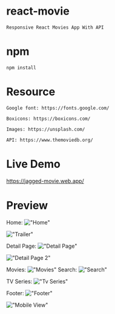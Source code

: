 # react-movie

    Responsive React Movies App With API

# npm

    npm install
    
# Resource

    Google font: https://fonts.google.com/

    Boxicons: https://boxicons.com/

    Images: https://unsplash.com/

    API: https://www.themoviedb.org/

# Live Demo

https://jagged-movie.web.app/

# Preview

Home:
!["Home"](https://user-images.githubusercontent.com/102334772/172686217-efcb0ad7-666f-45b1-84d0-de3ace149993.png "Home")

!["Trailer"](https://user-images.githubusercontent.com/102334772/172686339-27756519-c57b-496e-bb90-bf2bb6853ec7.png "Trailer")

Detail Page:
!["Detail Page"](https://user-images.githubusercontent.com/102334772/172689660-d3da9d98-929a-4789-8604-ec2b952b5ab4.png "Details")

!["Detail Page 2"](https://user-images.githubusercontent.com/102334772/172689812-0cdecbf6-1089-4684-a3d8-25ef5990b485.png "Details")

Movies:
!["Movies"](https://user-images.githubusercontent.com/102334772/172686446-4a73ede5-c75c-4743-b941-a1b89a69557f.png "Movies")
Search:
!["Search"](https://user-images.githubusercontent.com/102334772/172686434-0dd130a8-b85a-4da0-9821-6c387dc27c49.png "Search")

TV Series:
!["Tv Series"](https://user-images.githubusercontent.com/102334772/172686437-aa1fe2f2-4333-4764-b6fb-c69f45eddcc0.png "TV Series")

Footer:
!["Footer"](https://user-images.githubusercontent.com/102334772/172686457-6bb6b97f-0193-4b2b-891a-343e7a2c3912.png "Footer")


!["Mobile View"](https://user-images.githubusercontent.com/102334772/172686454-8a1a474c-7fd2-4954-81a6-21334ebe6c33.png "Mobile View")

